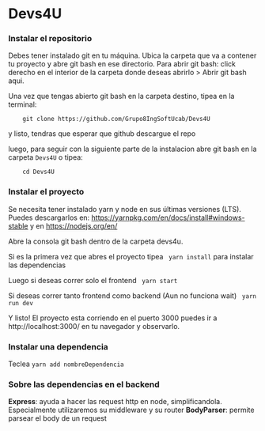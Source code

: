 # Devs4U

### Instalar el repositorio

Debes tener instalado git en tu máquina.
Ubica la carpeta que va a contener tu proyecto y abre git bash en ese directorio.
Para abrir git bash: click derecho en el interior de la carpeta donde deseas abrirlo > Abrir git bash aqui.

Una vez que tengas abierto git bash en la carpeta destino, tipea en la terminal:

```
	git clone https://github.com/Grupo8IngSoftUcab/Devs4U
```

y listo, tendras que esperar que github descargue el repo 

luego, para seguir con la siguiente parte de la instalacion abre git bash en la carpeta `Devs4U`
o tipea:

```
	cd Devs4U
```



### Instalar el proyecto

Se necesita tener instalado yarn y node en sus últimas versiones (LTS).
Puedes descargarlos en: https://yarnpkg.com/en/docs/install#windows-stable
y en https://nodejs.org/en/

Abre la consola git bash dentro de la carpeta devs4u.

Si es la primera vez que abres el proyecto tipea 
``` yarn install```
para instalar las dependencias

Luego si deseas correr solo el frontend
```	yarn start```

Si deseas correr tanto frontend como backend (Aun no funciona wait)
``` yarn run dev```

Y listo! El proyecto esta corriendo en el puerto 3000
puedes ir a http://localhost:3000/ en tu navegador y observarlo. 


### Instalar una dependencia

Teclea 
``` yarn add nombreDependencia ```

### Sobre las dependencias en el backend
**Express**: ayuda a hacer las request http en node, simplificandola. Especialmente utilizaremos su middleware y su router
**BodyParser**: permite parsear el body de un request
